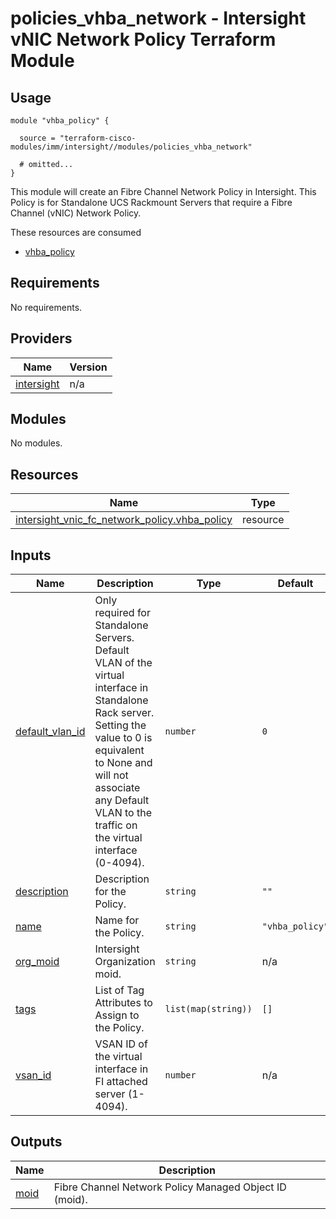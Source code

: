 # policies_vhba_network - Intersight vNIC Network Policy Terraform Module

## Usage

```hcl
module "vhba_policy" {

  source = "terraform-cisco-modules/imm/intersight//modules/policies_vhba_network"

  # omitted...
}
```

This module will create an Fibre Channel Network Policy in Intersight.  This Policy is for Standalone UCS Rackmount Servers that require a Fibre Channel (vNIC) Network Policy.  

These resources are consumed

* [vhba_policy](https://registry.terraform.io/providers/CiscoDevNet/intersight/latest/docs/resources/vnic_fc_network_policy)

<!-- BEGINNING OF PRE-COMMIT-TERRAFORM DOCS HOOK -->
## Requirements

No requirements.

## Providers

| Name | Version |
|------|---------|
| <a name="provider_intersight"></a> [intersight](#provider\_intersight) | n/a |

## Modules

No modules.

## Resources

| Name | Type |
|------|------|
| [intersight_vnic_fc_network_policy.vhba_policy](https://registry.terraform.io/providers/CiscoDevNet/intersight/latest/docs/resources/vnic_fc_network_policy) | resource |

## Inputs

| Name | Description | Type | Default | Required |
|------|-------------|------|---------|:--------:|
| <a name="input_default_vlan_id"></a> [default\_vlan\_id](#input\_default\_vlan\_id) | Only required for Standalone Servers.  Default VLAN of the virtual interface in Standalone Rack server. Setting the value to 0 is equivalent to None and will not associate any Default VLAN to the traffic on the virtual interface (0-4094). | `number` | `0` | no |
| <a name="input_description"></a> [description](#input\_description) | Description for the Policy. | `string` | `""` | no |
| <a name="input_name"></a> [name](#input\_name) | Name for the Policy. | `string` | `"vhba_policy"` | no |
| <a name="input_org_moid"></a> [org\_moid](#input\_org\_moid) | Intersight Organization moid. | `string` | n/a | yes |
| <a name="input_tags"></a> [tags](#input\_tags) | List of Tag Attributes to Assign to the Policy. | `list(map(string))` | `[]` | no |
| <a name="input_vsan_id"></a> [vsan\_id](#input\_vsan\_id) | VSAN ID of the virtual interface in FI attached server (1-4094). | `number` | n/a | yes |

## Outputs

| Name | Description |
|------|-------------|
| <a name="output_moid"></a> [moid](#output\_moid) | Fibre Channel Network Policy Managed Object ID (moid). |
<!-- END OF PRE-COMMIT-TERRAFORM DOCS HOOK -->
